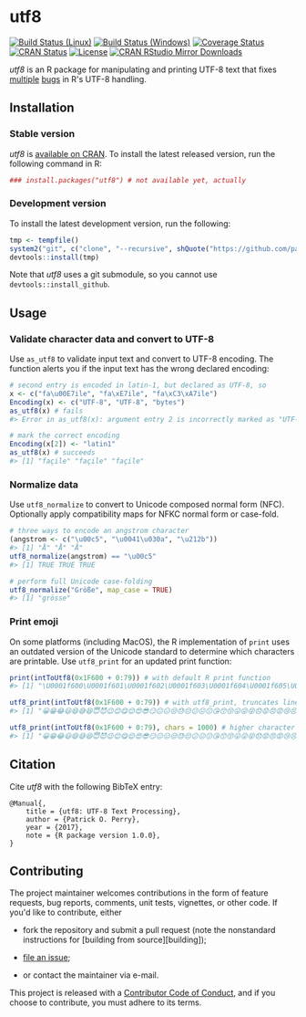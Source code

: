 <!-- README.md is generated from README.Rmd. Please edit that file -->



utf8
====

[![Build Status (Linux)][travis-badge]][travis]
[![Build Status (Windows)][appveyor-badge]][appveyor]
[![Coverage Status][codecov-badge]][codecov]
[![CRAN Status][cran-badge]][cran]
[![License][apache-badge]][apache]
[![CRAN RStudio Mirror Downloads][cranlogs-badge]][cran]


*utf8* is an R package for manipulating and printing UTF-8 text that fixes
[multiple][windows-enc2utf8] [bugs][emoji-print] in R's UTF-8 handling.


Installation
------------

### Stable version

*utf8* is [available on CRAN][cran]. To install the latest released version,
run the following command in R:

```r
### install.packages("utf8") # not available yet, actually
```


### Development version

To install the latest development version, run the following:

```r
tmp <- tempfile()
system2("git", c("clone", "--recursive", shQuote("https://github.com/patperry/r-utf8.git"), shQuote(tmp)))
devtools::install(tmp)
```

Note that *utf8* uses a git submodule, so you cannot use
`devtools::install_github`.


Usage
-----

### Validate character data and convert to UTF-8

Use `as_utf8` to validate input text and convert to UTF-8 encoding. The
function alerts you if the input text has the wrong declared encoding:


```r
# second entry is encoded in latin-1, but declared as UTF-8, so
x <- c("fa\u00E7ile", "fa\xE7ile", "fa\xC3\xA7ile")
Encoding(x) <- c("UTF-8", "UTF-8", "bytes")
as_utf8(x) # fails
#> Error in as_utf8(x): argument entry 2 is incorrectly marked as "UTF-8": leading byte 0xE7 followed by invalid continuation byte (0x69) at position 4

# mark the correct encoding
Encoding(x[2]) <- "latin1"
as_utf8(x) # succeeds
#> [1] "façile" "façile" "façile"
```

### Normalize data

Use `utf8_normalize` to convert to Unicode composed normal form (NFC).
Optionally apply compatibility maps for NFKC normal form or case-fold.


```r
# three ways to encode an angstrom character
(angstrom <- c("\u00c5", "\u0041\u030a", "\u212b"))
#> [1] "Å" "Å" "Å"
utf8_normalize(angstrom) == "\u00c5"
#> [1] TRUE TRUE TRUE

# perform full Unicode case-folding
utf8_normalize("Größe", map_case = TRUE)
#> [1] "grösse"
```

### Print emoji

On some platforms (including MacOS), the R implementation of `print` uses an
outdated version of the Unicode standard to determine which characters are
printable. Use `utf8_print` for an updated print function:


```r
print(intToUtf8(0x1F600 + 0:79)) # with default R print function
#> [1] "\U0001f600\U0001f601\U0001f602\U0001f603\U0001f604\U0001f605\U0001f606\U0001f607\U0001f608\U0001f609\U0001f60a\U0001f60b\U0001f60c\U0001f60d\U0001f60e\U0001f60f\U0001f610\U0001f611\U0001f612\U0001f613\U0001f614\U0001f615\U0001f616\U0001f617\U0001f618\U0001f619\U0001f61a\U0001f61b\U0001f61c\U0001f61d\U0001f61e\U0001f61f\U0001f620\U0001f621\U0001f622\U0001f623\U0001f624\U0001f625\U0001f626\U0001f627\U0001f628\U0001f629\U0001f62a\U0001f62b\U0001f62c\U0001f62d\U0001f62e\U0001f62f\U0001f630\U0001f631\U0001f632\U0001f633\U0001f634\U0001f635\U0001f636\U0001f637\U0001f638\U0001f639\U0001f63a\U0001f63b\U0001f63c\U0001f63d\U0001f63e\U0001f63f\U0001f640\U0001f641\U0001f642\U0001f643\U0001f644\U0001f645\U0001f646\U0001f647\U0001f648\U0001f649\U0001f64a\U0001f64b\U0001f64c\U0001f64d\U0001f64e\U0001f64f"

utf8_print(intToUtf8(0x1F600 + 0:79)) # with utf8_print, truncates line
#> [1] "😀​😁​😂​😃​😄​😅​😆​😇​😈​😉​😊​😋​😌​😍​😎​😏​😐​😑​😒​😓​😔​😕​😖​😗​😘​😙​😚​😛​😜​😝​😞​😟​😠​😡​😢​😣​😤​😥​😦​😧​😨​😩​😪​😫​…"

utf8_print(intToUtf8(0x1F600 + 0:79), chars = 1000) # higher character limit
#> [1] "😀​😁​😂​😃​😄​😅​😆​😇​😈​😉​😊​😋​😌​😍​😎​😏​😐​😑​😒​😓​😔​😕​😖​😗​😘​😙​😚​😛​😜​😝​😞​😟​😠​😡​😢​😣​😤​😥​😦​😧​😨​😩​😪​😫​😬​😭​😮​😯​😰​😱​😲​😳​😴​😵​😶​😷​😸​😹​😺​😻​😼​😽​😾​😿​🙀​🙁​🙂​🙃​🙄​🙅​🙆​🙇​🙈​🙉​🙊​🙋​🙌​🙍​🙎​🙏​"
```

Citation
--------

Cite *utf8* with the following BibTeX entry:

    @Manual{,
        title = {utf8: UTF-8 Text Processing},
        author = {Patrick O. Perry},
        year = {2017},
        note = {R package version 1.0.0},
    }


Contributing
------------

The project maintainer welcomes contributions in the form of feature requests,
bug reports, comments, unit tests, vignettes, or other code.  If you'd like to
contribute, either

 + fork the repository and submit a pull request (note the nonstandard
   instructions for [building from source][building]);

 + [file an issue][issues];

 + or contact the maintainer via e-mail.

This project is released with a [Contributor Code of Conduct][conduct],
and if you choose to contribute, you must adhere to its terms.


[apache]: https://www.apache.org/licenses/LICENSE-2.0.html "Apache License, Version 2.0"
[apache-badge]: https://img.shields.io/badge/License-Apache%202.0-blue.svg "Apache License, Version 2.0"
[appveyor]: https://ci.appveyor.com/project/patperry/r-utf8/branch/master "Continuous Integration (Windows)"
[appveyor-badge]: https://ci.appveyor.com/api/projects/status/github/patperry/r-utf8?branch=master&svg=true "Continuous Inegration (Windows)"
[codecov]: https://codecov.io/github/patperry/r-utf8?branch=master "Code Coverage"
[codecov-badge]: https://codecov.io/github/patperry/r-utf8/coverage.svg?branch=master "Code Coverage"
[conduct]: https://github.com/patperry/r-utf8/blob/master/CONDUCT.md "Contributor Code of Conduct"
[cran]: https://cran.r-project.org/package=utf8 "CRAN Page"
[cran-badge]: http://www.r-pkg.org/badges/version/utf8 "CRAN Page"
[cranlogs-badge]: http://cranlogs.r-pkg.org/badges/utf8 "CRAN Downloads"
[emoji-print]: https://twitter.com/ptrckprry/status/887732831161425920 "MacOS Emoji Printing"
[issues]: https://github.com/patperry/r-utf8/issues "Issues"
[travis]: https://travis-ci.org/patperry/r-utf8 "Continuous Integration (Linux)"
[travis-badge]: https://api.travis-ci.org/patperry/r-utf8.svg?branch=master "Continuous Integration (Linux)"
[windows-enc2utf8]: https://twitter.com/ptrckprry/status/901494853758054401 "Windows enc2utf8 Bug"
